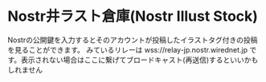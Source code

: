 # Nostr井ラスト倉庫(Nostr Illust Stock)
Nostrの公開鍵を入力するとそのアカウントが投稿したイラストタグ付きの投稿を見ることができます。
みているリレーは wss://relay-jp.nostr.wirednet.jp です。表示されない場合はここに繋げてブロードキャスト(再送信)するといいかもしれません
